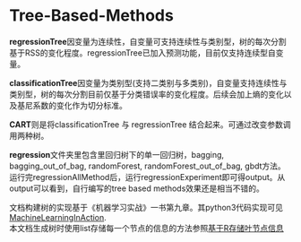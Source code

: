 # Tree-Based-Methods

**regressionTree**因变量为连续性，自变量可支持连续性与类别型，树的每次分割基于RSS的变化程度。regressionTree已加入预测功能，目前仅支持连续型自变量。  

**classificationTree**因变量为类别型(支持二类别与多类别)，自变量支持连续性与类别型，树的每次分割目前仅基于分类错误率的变化程度。后续会加上熵的变化以及基尼系数的变化作为切分标准。  

**CART**则是将classificationTree 与 regressionTree 结合起来。可通过改变参数调用两种树。

**regression**文件夹里包含里回归树下的单一回归树，bagging, bagging_out_of_bag, randomForest, randomForest_out_of_bag, gbdt方法。运行完regressionAllMethod后，运行regressionExperiment即可得output。从output可以看到，自行编写的tree based methods效果还是相当不错的。

文档构建树的实现基于《机器学习实战》一书第九章。其python3代码实现可见[MachineLearningInAction](https://github.com/pbharrin/machinelearninginaction3x/tree/master/Ch09).   
本文档生成树时使用list存储每一个节点的信息的方法参照[基于R存储叶节点信息](https://github.com/kaustubhrpatil/HDDT/blob/master/HDDT.R)

